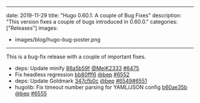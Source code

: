 
---
date: 2019-11-29
title: "Hugo 0.60.1: A couple of Bug Fixes"
description: "This version fixes a couple of bugs introduced in 0.60.0."
categories: ["Releases"]
images:
- images/blog/hugo-bug-poster.png

---

	

This is a bug-fix release with a couple of important fixes.

* deps: Update minify [86a5b59f](https://github.com/gohugoio/hugo/commit/86a5b59f64dd6c4d338a9e091e98cd0ad6d4824f) [@MeiK2333](https://github.com/MeiK2333) [#6475](https://github.com/gohugoio/hugo/issues/6475)
* Fix headless regression [bb80fff6](https://github.com/gohugoio/hugo/commit/bb80fff69ad3f2ddff23819bf6eb6f4b8512dc2a) [@bep](https://github.com/bep) [#6552](https://github.com/gohugoio/hugo/issues/6552)
* deps: Update Goldmark [347cfb0c](https://github.com/gohugoio/hugo/commit/347cfb0c17b08626250180e8a84b53fc4800473f) [@bep](https://github.com/bep) [#6549](https://github.com/gohugoio/hugo/issues/6549)[#6551](https://github.com/gohugoio/hugo/issues/6551)
* hugolib: Fix timeout number parsing for YAML/JSON config [b60ae35b](https://github.com/gohugoio/hugo/commit/b60ae35b97c4f44b9b09fcf06c863c695bc3c73a) [@bep](https://github.com/bep) [#6555](https://github.com/gohugoio/hugo/issues/6555)



